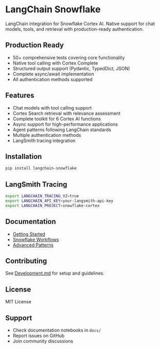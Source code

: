 # LangChain Snowflake

LangChain integration for Snowflake Cortex AI. Native support for chat models, tools, and retrieval with production-ready authentication.

## Production Ready

- 50+ comprehensive tests covering core functionality
- Native tool calling with Cortex Complete
- Structured output support (Pydantic, TypedDict, JSON)
- Complete async/await implementation
- All authentication methods supported

## Features

- Chat models with tool calling support
- Cortex Search retrieval with relevance assessment
- Complete toolkit for 6 Cortex AI functions
- Async support for high-performance applications
- Agent patterns following LangChain standards
- Multiple authentication methods
- LangSmith tracing integration

## Installation

```bash
pip install langchain-snowflake
```

## LangSmith Tracing

```bash
export LANGCHAIN_TRACING_V2=true
export LANGCHAIN_API_KEY=your-langsmith-api-key
export LANGCHAIN_PROJECT=snowflake-cortex
```

## Documentation

- [Getting Started](https://github.com/langchain-ai/langchain-snowflake/blob/main/libs/snowflake/docs/getting_started.ipynb)
- [Snowflake Workflows](https://github.com/langchain-ai/langchain-snowflake/blob/main/libs/snowflake/docs/snowflake_workflows.ipynb)
- [Advanced Patterns](https://github.com/langchain-ai/langchain-snowflake/blob/main/libs/snowflake/docs/advanced_patterns.ipynb)

## Contributing

See [Development.md](https://github.com/langchain-ai/langchain-snowflake/blob/main/libs/snowflake/DEVELOPMENT.md) for setup and guidelines.

## License

MIT License

## Support

- Check documentation notebooks in `docs/`
- Report issues on GitHub
- Join community discussions